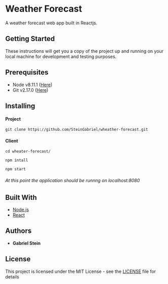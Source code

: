 # Weather Forecast

A weather forecast web app built in Reactjs.

## Getting Started

These instructions will get you a copy of the project up and running on your local machine for development and testing purposes.

## Prerequisites

- Node v8.11.1 ([Here](https://nodejs.org/en/))
- Git v2.17.0 ([Here](https://git-scm.com/downloads/))

## Installing

#### Project

```
git clone https://github.com/SteinGabriel/wheather-forecast.git
```

#### Client

```
cd wheater-forecast/
```

```
npm intall
```

```
npm start
```

###### At this point the application should be runnng on localhost:8080

## Built With

- [Node.js](https://nodejs.org/en/)
- [React](https://reactjs.org/)

## Authors

- **Gabriel Stein**

## License

This project is licensed under the MIT License - see the [LICENSE](LICENSE) file for details
